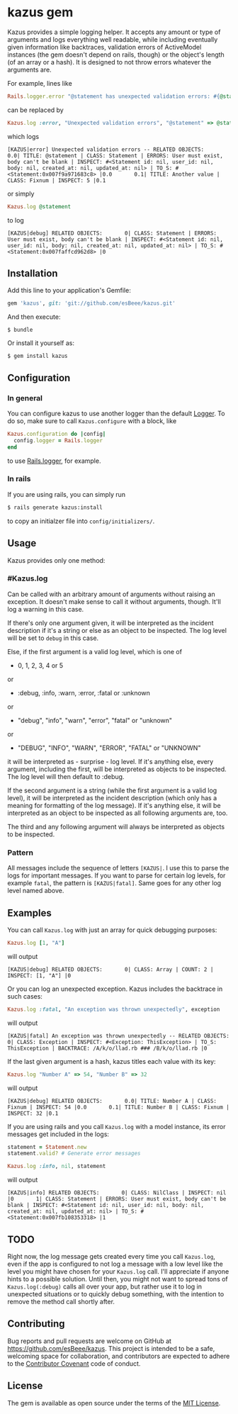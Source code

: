 # kazus gem

Kazus provides a simple logging helper. It accepts any amount or type of arguments and logs everything well readable, while including eventually given information like backtraces, validation errors of ActiveModel instances (the gem doesn't depend on rails, though) or the object's length (of an array or a hash). It is designed to not throw errors whatever the arguments are.

For example, lines like

```ruby
Rails.logger.error "@statement has unexpected validation errors: #{@statement.errors.full_messages.inspect}"
```

can be replaced by

```ruby
Kazus.log :error, "Unexpected validation errors", "@statement" => @statement, "Another value" => 5
```

which logs

```
[KAZUS|error] Unexpected validation errors -- RELATED OBJECTS:       0.0| TITLE: @statement | CLASS: Statement | ERRORS: User must exist, body can't be blank | INSPECT: #<Statement id: nil, user_id: nil, body: nil, created_at: nil, updated_at: nil> | TO_S: #<Statement:0x007f9a971683c8> |0.0       0.1| TITLE: Another value | CLASS: Fixnum | INSPECT: 5 |0.1
```

or simply

```ruby
Kazus.log @statement
```

to log

```
[KAZUS|debug] RELATED OBJECTS:       0| CLASS: Statement | ERRORS: User must exist, body can't be blank | INSPECT: #<Statement id: nil, user_id: nil, body: nil, created_at: nil, updated_at: nil> | TO_S: #<Statement:0x007faffcd962d8> |0
```

## Installation

Add this line to your application's Gemfile:

```ruby
gem 'kazus', git: 'git://github.com/esBeee/kazus.git'
```

And then execute:

    $ bundle

Or install it yourself as:

    $ gem install kazus

## Configuration

### In general

You can configure kazus to use another logger than the default [Logger](http://ruby-doc.org/stdlib-2.1.0/libdoc/logger/rdoc/Logger.html). To do so, make sure to call `Kazus.configure` with a block, like

```ruby
Kazus.configuration do |config|
  config.logger = Rails.logger
end
```

to use [Rails.logger](http://guides.rubyonrails.org/debugging_rails_applications.html#what-is-the-logger-questionmark), for example.

### In rails

If you are using rails, you can simply run

```sh
$ rails generate kazus:install
```

to copy an initialzer file into `config/initializers/`.

## Usage

Kazus provides only one method:

### #Kazus.log

Can be called with an arbitrary amount of arguments without raising an exception. It doesn't make sense to call it without arguments, though. It'll log a warning in this case.

If there's only one argument given, it will be interpreted as the incident description if it's a string or else as an object to be inspected. The log level will be set to `debug` in this case.

Else, if the first argument is a valid log level, which is one of

  * 0, 1, 2, 3, 4 or 5

or

  * :debug, :info, :warn, :error, :fatal or :unknown

or

  * "debug", "info", "warn", "error", "fatal" or "unknown"

or

  * "DEBUG", "INFO", "WARN", "ERROR", "FATAL" or "UNKNOWN"

it will be interpreted as - surprise - log level. If it's anything else, every argument, including the first, will be interpreted as objects to be inspected. The log level will then default to :debug.

If the second argument is a string (while the first argument is a valid log level), it will be interpreted as the incident description (which only has a meaning for formatting of the log message). If it's anything else, it will be interpreted as an object to be inspected as all following arguments are, too.

The third and any following argument will always be interpreted as objects to be inspected.

### Pattern

All messages include the sequence of letters ```[KAZUS|```. I use this to parse the logs for important messages. If you want to parse for certain log levels, for example ```fatal```, the pattern is ```[KAZUS|fatal]```. Same goes for any other log level named above.

## Examples

You can call ```Kazus.log``` with just an array for quick debugging purposes:

```ruby
Kazus.log [1, "A"]
```

will output

```
[KAZUS|debug] RELATED OBJECTS:       0| CLASS: Array | COUNT: 2 | INSPECT: [1, "A"] |0
```


Or you can log an unexpected exception. Kazus includes the backtrace in such cases:

```ruby
Kazus.log :fatal, "An exception was thrown unexpectedly", exception
```

will output

```
[KAZUS|fatal] An exception was thrown unexpectedly -- RELATED OBJECTS:       0| CLASS: Exception | INSPECT: #<Exception: ThisException> | TO_S: ThisException | BACKTRACE: /A/k/o/llad.rb ### /B/k/o/llad.rb |0
```


If the last given argument is a hash, kazus titles each value with its key:

```ruby
Kazus.log "Number A" => 54, "Number B" => 32
```

will output

```
[KAZUS|debug] RELATED OBJECTS:       0.0| TITLE: Number A | CLASS: Fixnum | INSPECT: 54 |0.0       0.1| TITLE: Number B | CLASS: Fixnum | INSPECT: 32 |0.1
```


If you are using rails and you call ```Kazus.log``` with a model instance, its error messages get included in the logs:

```ruby
statement = Statement.new
statement.valid? # Generate error messages

Kazus.log :info, nil, statement
```

will output

```
[KAZUS|info] RELATED OBJECTS:       0| CLASS: NilClass | INSPECT: nil |0       1| CLASS: Statement | ERRORS: User must exist, body can't be blank | INSPECT: #<Statement id: nil, user_id: nil, body: nil, created_at: nil, updated_at: nil> | TO_S: #<Statement:0x007fb108353318> |1
```

## TODO

Right now, the log message gets created every time you call ```Kazus.log```, even if the app is configured to not log a message with a low level like the level you might have chosen for your ```Kazus.log``` call. I'll appreciate if anyone hints to a possible solution. Until then, you might not want to spread tons of ```Kazus.log(:debug)``` calls all over your app, but rather use it to log in unexpected situations or to quickly debug something, with the intention to remove the method call shortly after.

## Contributing

Bug reports and pull requests are welcome on GitHub at https://github.com/esBeee/kazus. This project is intended to be a safe, welcoming space for collaboration, and contributors are expected to adhere to the [Contributor Covenant](http://contributor-covenant.org) code of conduct.


## License

The gem is available as open source under the terms of the [MIT License](http://opensource.org/licenses/MIT).

